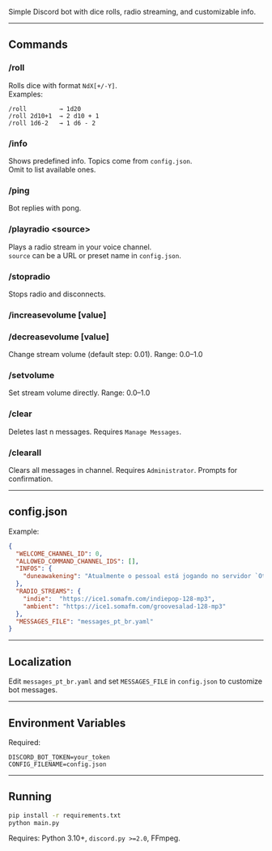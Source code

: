 
Simple Discord bot with dice rolls, radio streaming, and customizable info.

---

## Commands

### /roll <rule>
Rolls dice with format `NdX[+/-Y]`.  
Examples:  
```
/roll         → 1d20  
/roll 2d10+1  → 2 d10 + 1  
/roll 1d6-2   → 1 d6 - 2  
```

### /info <topic>
Shows predefined info. Topics come from `config.json`.  
Omit to list available ones.

### /ping
Bot replies with pong.

### /playradio \<source>
Plays a radio stream in your voice channel.  
`source` can be a URL or preset name in `config.json`.

### /stopradio
Stops radio and disconnects.

### /increasevolume [value]  
### /decreasevolume [value]  
Change stream volume (default step: 0.01). Range: 0.0–1.0

### /setvolume <value>
Set stream volume directly. Range: 0.0–1.0

### /clear <n>
Deletes last n messages. Requires `Manage Messages`.

### /clearall
Clears all messages in channel. Requires `Administrator`. Prompts for confirmation.

---

## config.json

Example:

```json
{
  "WELCOME_CHANNEL_ID": 0,
  "ALLOWED_COMMAND_CHANNEL_IDS": [],
  "INFOS": {
    "duneawakening": "Atualmente o pessoal está jogando no servidor `Othello - Umbu`. Nossa guilda se chama `Tovarisch`."
  },
  "RADIO_STREAMS": {
    "indie":  "https://ice1.somafm.com/indiepop-128-mp3",
    "ambient": "https://ice1.somafm.com/groovesalad-128-mp3"
  },
  "MESSAGES_FILE": "messages_pt_br.yaml"
}
```

---

## Localization

Edit `messages_pt_br.yaml` and set `MESSAGES_FILE` in `config.json` to customize bot messages.

---

## Environment Variables

Required:
```
DISCORD_BOT_TOKEN=your_token
CONFIG_FILENAME=config.json
```

---

## Running

```bash
pip install -r requirements.txt
python main.py
```

Requires: Python 3.10+, `discord.py >=2.0`, FFmpeg.
